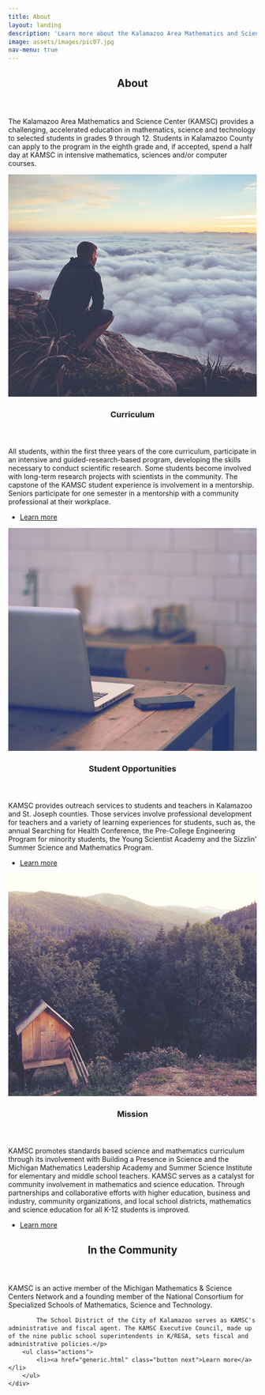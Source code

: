 ```yaml
---
title: About
layout: landing
description: 'Learn more about the Kalamazoo Area Mathematics and Science Center'
image: assets/images/pic07.jpg
nav-menu: true
---
```


<!-- Main -->
<div id="main">

<!-- One -->
<section id="one">
	<div class="inner">
		<header class="major">
			<h2>About</h2>
		</header>
		<p>The Kalamazoo Area Mathematics and Science Center (KAMSC) provides a challenging, accelerated education in mathematics, science and technology to selected students in grades 9 through 12. Students in Kalamazoo County can apply to the program in the eighth grade and, if accepted, spend a half day at KAMSC in intensive mathematics, sciences and/or computer courses.
</p>
	</div>
</section>

<!-- Two -->
<section id="two" class="spotlights">
	<section>
		<a href="generic.html" class="image">
			<img src="assets/images/pic08.jpg" alt="" data-position="center center" />
		</a>
		<div class="content">
			<div class="inner">
				<header class="major">
					<h3>Curriculum</h3>
				</header>
				<p>	All students, within the first three years of the core curriculum, participate in an intensive and guided-research-based program, developing the skills necessary to conduct scientific research. Some students become involved with long-term research projects with scientists in the community. The capstone of the KAMSC student experience is involvement in a mentorship. Seniors participate for one semester in a mentorship with a community professional at their workplace.</p>
				<ul class="actions">
					<li><a href="generic.html" class="button">Learn more</a></li>
				</ul>
			</div>
		</div>
	</section>
	<section>
		<a href="generic.html" class="image">
			<img src="assets/images/pic09.jpg" alt="" data-position="top center" />
		</a>
		<div class="content">
			<div class="inner">
				<header class="major">
					<h3>Student Opportunities</h3>
				</header>
				<p>KAMSC provides outreach services to students and teachers in Kalamazoo and St. Joseph counties. Those services involve professional development for teachers and a variety of learning experiences for students, such as, the annual Searching for Health Conference, the Pre-College Engineering Program for minority students, the Young Scientist Academy and the Sizzlin' Summer Science and Mathematics Program.</p>
				<ul class="actions">
					<li><a href="generic.html" class="button">Learn more</a></li>
				</ul>
			</div>
		</div>
	</section>
	<section>
		<a href="generic.html" class="image">
			<img src="assets/images/pic10.jpg" alt="" data-position="25% 25%" />
		</a>
		<div class="content">
			<div class="inner">
				<header class="major">
					<h3>Mission</h3>
				</header>
				<p>	KAMSC promotes standards based science and mathematics curriculum through its involvement with Building a Presence in Science and the Michigan Mathematics Leadership Academy and Summer Science Institute for elementary and middle school teachers. KAMSC serves as a catalyst for community involvement in mathematics and science education. Through partnerships and collaborative efforts with higher education, business and industry, community organizations, and local school districts, mathematics and science education for all K-12 students is improved.</p>
				<ul class="actions">
					<li><a href="generic.html" class="button">Learn more</a></li>
				</ul>
			</div>
		</div>
	</section>
</section>

<!-- Three -->
<section id="three">
	<div class="inner">
		<header class="major">
			<h2>In the Community</h2>
		</header>
		<p>	KAMSC is an active member of the Michigan Mathematics & Science Centers Network and a founding member of the National Consortium for Specialized Schools of Mathematics, Science and Technology.

			The School District of the City of Kalamazoo serves as KAMSC's administrative and fiscal agent. The KAMSC Executive Council, made up of the nine public school superintendents in K/RESA, sets fiscal and administrative policies.</p>
		<ul class="actions">
			<li><a href="generic.html" class="button next">Learn more</a></li>
		</ul>
	</div>
</section>

</div>
